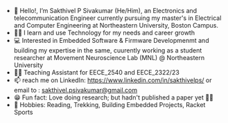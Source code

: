 - 👋 Hello!, I’m Sakthivel P Sivakumar (He/Him), an Electronics and telecommunication Engineer currently pursuing my master's in Electrical and Computer Engineering at Northeastern University, Boston Campus.
- 🕵️‍♂️ I learn and use Technology for my needs and career growth
- 💻 Interested in Embedded Software & Firmware Developmenmt and building my expertise in the same, cuurently working as a student researcher at Movement Neuroscience Lab (MNL) @ Northeastern University
- 👨‍🏫 Teaching Assistant for EECE_2540 and EECE_2322/23 
- 📫 reach me on LinkedIn: https://www.linkedin.com/in/sakthivelps/  or email to : sakthivel.psivakumar@gmail.com 
- 😁 Fun fact: Love doing research; but hadn't published a paper yet 🏃‍➡️
- 🛝 Hobbies: Reading, Trekking, Building Embedded Projects, Racket Sports

<!---
Sakthi-PS7/Sakthi-PS7 is a ✨ special ✨ repository because its `README.md` (this file) appears on your GitHub profile.
You can click the Preview link to take a look at your changes.
--->
